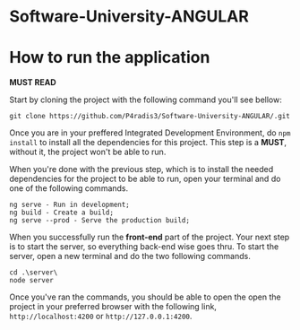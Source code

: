 # Software-University-ANGULAR

# How to run the application
**MUST READ**

Start by cloning the project with the following command you'll see bellow:
```
git clone https://github.com/P4radis3/Software-University-ANGULAR/.git
```
Once you are in your preffered Integrated Development Environment, do `npm install` to install all the dependencies for this project. This step is a **MUST**, without it, the project won't be able to run.

When you're done with the previous step, which is to install the needed dependencies for the project to be able to run, open your terminal and do one of the following commands.
```
ng serve - Run in development;
ng build - Create a build;
ng serve --prod - Serve the production build;
```

When you successfully run the **front-end** part of the project. Your next step is to start the server, so everything back-end wise goes thru. To start the server, open a new terminal and do the two following commands.
```
cd .\server\
node server
```

Once you've ran the commands, you should be able to open the open the project in your preferred browser with the following link, `http://localhost:4200` or `http://127.0.0.1:4200`.
